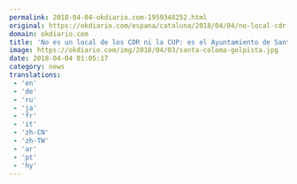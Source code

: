 ```yaml
---
permalink: 2018-04-04-okdiario.com-1959348252.html
original: https://okdiario.com/espana/cataluna/2018/04/04/no-local-cdr-ni-cup-ayuntamiento-santa-coloma-farners-2056324
domain: okdiario.com
title: 'No es un local de los CDR ni la CUP: es el Ayuntamiento de Santa Coloma de Farners'
image: https://okdiario.com/img/2018/04/03/santa-coloma-golpista.jpg
date: 2018-04-04 01:05:17
category: news
translations: 
 - 'en'
 - 'de'
 - 'ru'
 - 'ja'
 - 'fr'
 - 'it'
 - 'zh-CN'
 - 'zh-TW'
 - 'ar'
 - 'pt'
 - 'hy'
---
```


